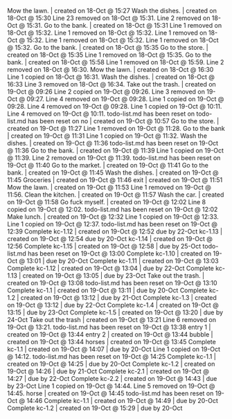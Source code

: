 Mow the lawn. | created on 18-Oct @ 15:27
Wash the dishes. | created on 18-Oct @ 15:30
Line 23 removed on 18-Oct @ 15:31.
Line 2 removed on 18-Oct @ 15:31.
Go to the bank. | created on 18-Oct @ 15:31
Line 1 removed on 18-Oct @ 15:32.
Line 1 removed on 18-Oct @ 15:32.
Line 1 removed on 18-Oct @ 15:32.
Line 1 removed on 18-Oct @ 15:32.
Line 1 removed on 18-Oct @ 15:32.
Go to the bank. | created on 18-Oct @ 15:35
Go to the store. | created on 18-Oct @ 15:35
Line 1 removed on 18-Oct @ 15:35.
Go to the bank. | created on 18-Oct @ 15:58
Line 1 removed on 18-Oct @ 15:59.
Line 2 removed on 18-Oct @ 16:30.
Mow the lawn. | created on 18-Oct @ 16:30
Line 1 copied on 18-Oct @ 16:31.
Wash the dishes. | created on 18-Oct @ 16:33
Line 3 removed on 18-Oct @ 16:34.
Take out the trash. | created on 19-Oct @ 09:26
Line 2 copied on 19-Oct @ 09:26.
Line 3 removed on 19-Oct @ 09:27.
Line 4 removed on 19-Oct @ 09:28.
Line 1 copied on 19-Oct @ 09:28.
Line 4 removed on 19-Oct @ 09:28.
Line 1 copied on 19-Oct @ 10:11.
Line 4 removed on 19-Oct @ 10:11.
todo-list.md has been reset on 
todo-list.md has been reset on 
no | created on 19-Oct @ 10:57
Go to the store. | created on 19-Oct @ 11:27
Line 1 removed on 19-Oct @ 11:28.
Go to the bank | created on 19-Oct @ 11:31
Line 1 copied on 19-Oct @ 11:32.
Wash the dishes. | created on 19-Oct @ 11:36
todo-list.md has been reset on 19-Oct @ 11:36
Go to the bank. | created on 19-Oct @ 11:39
Line 1 copied on 19-Oct @ 11:39.
Line 2 removed on 19-Oct @ 11:39.
todo-list.md has been reset on 19-Oct @ 11:40
Go to the market. | created on 19-Oct @ 11:41
Go to the bank. | created on 19-Oct @ 11:45
Wash the dishes. | created on 19-Oct @ 11:45
Groceries | created on 19-Oct @ 11:46
exit | created on 19-Oct @ 11:51
Mow the lawn. | created on 19-Oct @ 11:53
Line 1 removed on 19-Oct @ 11:56.
Clean the kitchen. | created on 19-Oct @ 11:57
Wash the car. | created on 19-Oct @ 11:58
Go fuck myself. | created on 19-Oct @ 12:02
Line 8 copied on 19-Oct @ 12:02.
todo-list.md has been reset on 19-Oct @ 12:02
Make lunch. | created on 19-Oct @ 12:32
Line 1 copied on 19-Oct @ 12:33.
Line 1 copied on 19-Oct @ 12:37.
todo-list.md has been reset on 19-Oct @ 12:39
Complete kc-1.12 | created on 19-Oct @ 12:52 due by 22-Oct
kc-1.13 | created on 19-Oct @ 12:54 due by 20-Oct
kc-1.14 | created on 19-Oct @ 12:56
Complete kc-1.15 | created on 19-Oct @ 12:58 | due by 25-Oct
todo-list.md has been reset on 19-Oct @ 13:00
Complete kc-1.10 | created on 19-Oct @ 13:01 | due by 20-Oct
Complete kc-1.11 | created on 19-Oct @ 13:03
Complete kc-1.12 | created on 19-Oct @ 13:04 | due by 22-Oct
Complete kc-1.13 | created on 19-Oct @ 13:05 | due by 23-Oct
Take out the trash. | created on 19-Oct @ 13:08
todo-list.md has been reset on 19-Oct @ 13:10
Complete kc-1.1 | created on 19-Oct @ 13:11 | due by 20-Oct
Complete kc-1.2 | created on 19-Oct @ 13:12 | due by 21-Oct
Complete kc-1.3 | created on 19-Oct @ 13:12 | due by 22-Oct
Complete kc-1.4 | created on 19-Oct @ 13:15 | due by 23-Oct
Complete kc-1.5 | created on 19-Oct @ 13:20 | due by 24-Oct
Take out the trash | created on 19-Oct @ 13:21
Line 6 removed on 19-Oct @ 13:21.
todo-list.md has been reset on 19-Oct @ 13:38
entry 1 | created on 19-Oct @ 13:44
entry 2 | created on 19-Oct @ 13:44
bubble | created on 19-Oct @ 13:44
horses | created on 19-Oct @ 13:45
Complete kc-1.1 | created on 19-Oct @ 14:07 | due by 20-Oct
Line 1 copied on 19-Oct @ 14:12.
todo-list.md has been reset on 19-Oct @ 14:25
Complete kc-1.1 | created on 19-Oct @ 14:25 | due by 20-Oct
Complete kc-1.2 | created on 19-Oct @ 14:26 | due by 21-Oct
Complete kc-2.1 | created on 19-Oct @ 14:27 | due by 22-Oct
Complete kc-2.2 | created on 19-Oct @ 14:43 | due by 23-Oct
Line 1 copied on 19-Oct @ 14:44.
Line 5 removed on 19-Oct @ 14:45.
horse | created on 19-Oct @ 14:45
todo-list.md has been reset on 19-Oct @ 14:46
Complete kc-1.1 | created on 19-Oct @ 14:49 | due by 20-Oct
Complete kc-1.2 | created on 19-Oct @ 15:29 | due by 20-Oct
